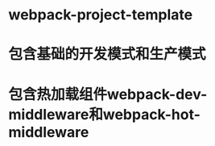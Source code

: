 # webpack-project-template

# 包含基础的开发模式和生产模式

# 包含热加载组件webpack-dev-middleware和webpack-hot-middleware

